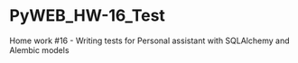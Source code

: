# PyWEB_HW-16_Test
Home work #16 - Writing tests for  Personal assistant with SQLAlchemy and Alembic models
